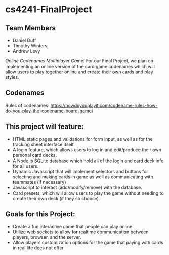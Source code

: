 # cs4241-FinalProject

## Team Members
- Daniel Duff
- Timothy Winters
- Andrew Levy

_Online Codenames Multiplayer Game!_
For our Final Project, we plan on implementing an online version of the card game codenames which will allow users to play together online and create their own cards and play styles.

## Codenames
Rules of codenames: https://howdoyouplayit.com/codename-rules-how-do-you-play-the-codename-board-game/

## This project will feature:
- HTML static pages and validations for form input, as well as for the tracking sheet interface itself.
- A login feature, which allows users to log in and edit/produce their own personal card decks.
- A Node.js SQLite database which hold all of the login and card deck info for all users.
- Dynamic Javascript that will implement selectors and buttons for selecting and making cards in game as well as communicating with teammates (if necessary) 
- Javascript to interact (add/modify/remove) with the database. 
- Card presets, which will allow users to play the game without needing to create their own deck (if they so choose)

## Goals for this Project:
- Create a fun interactive game that people can play online.
- Utilize web sockets to allow for realtime communication between players, browser, and the server.
- Allow players customization options for the game that paying with cards in real life does not offer.
